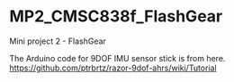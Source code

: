 # MP2_CMSC838f_FlashGear
Mini project 2 - FlashGear

The Arduino code for 9DOF IMU sensor stick is from here.
https://github.com/ptrbrtz/razor-9dof-ahrs/wiki/Tutorial
